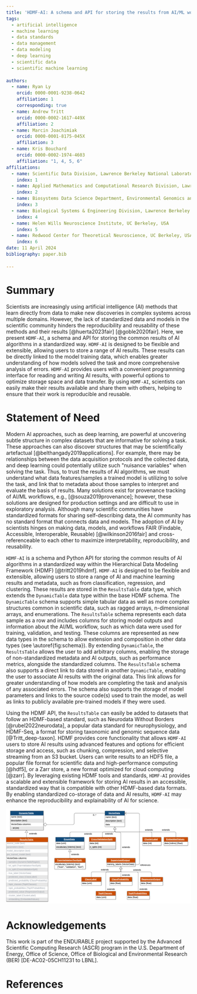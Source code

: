```yaml
---
title: 'HDMF-AI: A schema and API for storing the results from AI/ML workflows'
tags:
  - artificial intelligence
  - machine learning
  - data standards
  - data management
  - data modeling
  - deep learning
  - scientific data
  - scientific machine learning

authors:
  - name: Ryan Ly
    orcid: 0000-0001-9238-0642
    affiliation: 1
    corresponding: true
  - name: Andrew Tritt
    orcid: 0000-0002-1617-449X
    affiliation: 2
  - name: Marcin Joachimiak
    orcid: 0000-0001-8175-045X
    affiliation: 3
  - name: Kris Bouchard
    orcid: 0000-0002-1974-4603
    affiliation: "1, 4, 5, 6"
affiliations:
  - name: Scientific Data Division, Lawrence Berkeley National Laboratory, USA
    index: 1
  - name: Applied Mathematics and Computational Research Division, Lawrence Berkeley National Laboratory, USA
    index: 2
  - name: Biosystems Data Science Department, Environmental Genomics and Systems Biology Division, Lawrence Berkeley National Laboratory, USA
    index: 3
  - name: Biological Systems & Engineering Division, Lawrence Berkeley National Laboratory, USA
    index: 4
  - name: Helen Wills Neuroscience Institute, UC Berkeley, USA
    index: 5
  - name: Redwood Center for Theoretical Neuroscience, UC Berkeley, USA
    index: 6
date: 11 April 2024
bibliography: paper.bib

---
```


# Summary

Scientists are increasingly using artificial intelligence (AI) methods that learn directly from data to make new discoveries in complex systems across multiple domains. However, the lack of standardized data and models in the scientific community hinders the reproducibility and reusability of these methods and their results [@huerta2023fair] [@goble2020fair]. Here, we present `HDMF-AI`, a schema and API for storing the common results of AI algorithms in a standardized way. `HDMF-AI` is designed to be flexible and extensible, allowing users to store a range of AI results. These results can be directly linked to the model training data, which enables greater understanding of how models solved the task and more comprehensive analysis of errors. `HDMF-AI` provides users with a convenient programming interface for reading and writing AI results, with powerful options to optimize storage space and data transfer. By using `HDMF-AI`, scientists can easily make their results available and share them with others, helping to ensure that their work is reproducible and reusable.

# Statement of Need

Modern AI approaches, such as deep learning, are powerful at uncovering subtle structure in complex datasets that are informative for solving a task. These approaches can also discover structures that may be scientifically artefactual [@belthangady2019applications]. For example, there may be relationships between the data acquisition protocols and the collected data, and deep learning could potentially utilize such "nuisance variables" when solving the task. Thus, to trust the results of AI algorithms, we must understand what data features/samples a trained model is utilizing to solve the task, and link that to metadata about those samples to interpret and evaluate the basis of results. Many solutions exist for provenance tracking of AI/ML workflows, e.g., [@souza2019provenance]; however, these solutions are designed for production settings and are difficult to use in exploratory analysis. Although many scientific communities have standardized formats for sharing self-describing data, the AI community has no standard format that connects data and models. The adoption of AI by scientists hinges on making data, models, and workflows FAIR (Findable, Accessible, Interoperable, Reusable) [@wilkinson2016fair] and cross-referenceable to each other to maximize interpretability, reproducibility, and reusability.

`HDMF-AI` is a schema and Python API for storing the common results of AI algorithms in a standardized way within the Hierarchical Data Modeling Framework (HDMF) [@tritt2019hdmf]. `HDMF-AI` is designed to be flexible and extensible, allowing users to store a range of AI and machine learning results and metadata, such as from classification, regression, and clustering. These results are stored in the `ResultsTable` data type, which extends the `DynamicTable` data type within the base HDMF schema. The `DynamicTable` schema supports simple tabular data as well as more complex structures common in scientific data, such as ragged arrays, n-dimensional arrays, and enumerations. The `ResultsTable` schema represents each data sample as a row and includes columns for storing model outputs and information about the AI/ML workflow, such as which data were used for training, validation, and testing. These columns are represented as new data types in the schema to allow extension and composition in other data types (see \autoref{fig:schema}). By extending `DynamicTable`, the `ResultsTable` allows the user to add arbitrary columns, enabling the storage of non-standardized metadata and AI outputs, such as performance metrics, alongside the standardized columns. The `ResultsTable` schema also supports a direct link to data stored in another `DynamicTable`, enabling the user to associate AI results with the original data. This link allows for greater understanding of how models are completing the task and analysis of any associated errors. The schema also supports the storage of model parameters and links to the source code(s) used to train the model, as well as links to publicly available pre-trained models if they were used.

Using the HDMF API, the `ResultsTable` can easily be added to datasets that follow an HDMF-based standard, such as Neurodata Without Borders [@rubel2022neurodata], a popular data standard for neurophysiology, and HDMF-Seq, a format for storing taxonomic and genomic sequence data [@Tritt_deep-taxon]. HDMF provides core functionality that allows `HDMF-AI` users to store AI results using advanced features and options for efficient storage and access, such as chunking, compression, and selective streaming from an S3 bucket. Users can write results to an HDF5 file, a popular file format for scientific data and high-performance computing [@hdf5], or a Zarr store, a new format optimized for cloud computing [@zarr]. By leveraging existing HDMF tools and standards, `HDMF-AI` provides a scalable and extensible framework for storing AI results in an accessible, standardized way that is compatible with other HDMF-based data formats. By enabling standardized co-storage of data and AI results, `HDMF-AI` may enhance the reproducibility and explainability of AI for science.

![UML diagram of the HDMF-AI schema. Data types with orange headers are introduced by HDMF-AI. Data types with blue headers are defined in HDMF. Fields colored in gray are optional.\label{fig:schema}](../schema.png)

# Acknowledgements

This work is part of the ENDURABLE project supported by the Advanced Scientific Computing Research (ASCR) program in the U.S. Department of Energy, Office of Science, Office of Biological and Environmental Research (BER) [DE-AC02-05CH11231 to LBNL].

# References
